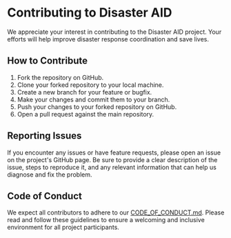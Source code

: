 # Contributing to Disaster AID

We appreciate your interest in contributing to the Disaster AID project. Your efforts will help improve disaster response coordination and save lives.

## How to Contribute

1. Fork the repository on GitHub.
2. Clone your forked repository to your local machine.
3. Create a new branch for your feature or bugfix.
4. Make your changes and commit them to your branch.
5. Push your changes to your forked repository on GitHub.
6. Open a pull request against the main repository.

## Reporting Issues

If you encounter any issues or have feature requests, please open an issue on the project's GitHub page. Be sure to provide a clear description of the issue, steps to reproduce it, and any relevant information that can help us diagnose and fix the problem.

## Code of Conduct

We expect all contributors to adhere to our [CODE_OF_CONDUCT.md](CODE_OF_CONDUCT.md). Please read and follow these guidelines to ensure a welcoming and inclusive environment for all project participants.
